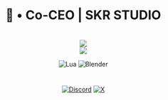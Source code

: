 <div align="center">

# 🐉 • Co-CEO | SKR STUDIO

#
![](https://nirzak-streak-stats.vercel.app/?user=AlitySama&theme=apprentice&hide_border=true)<br/>
![](https://github-profile-trophy.vercel.app/?username=AlitySama&theme=dark&no-frame=true&no-bg=true&margin-w=4)

![Lua](https://img.shields.io/badge/lua-%232C2D72.svg?style=for-the-badge&logo=lua&logoColor=white) 
![Blender](https://img.shields.io/badge/blender-%23F5792A.svg?style=for-the-badge&logo=blender&logoColor=white)
##
#
[![Discord](https://img.shields.io/badge/Discord-%237289DA.svg?logo=discord&logoColor=white)](https://discord.gg/https://discord.com/skrdbz) 
[![X](https://img.shields.io/badge/X-black.svg?logo=X&logoColor=white)](https://x.com/AlitySama) 

</div>
